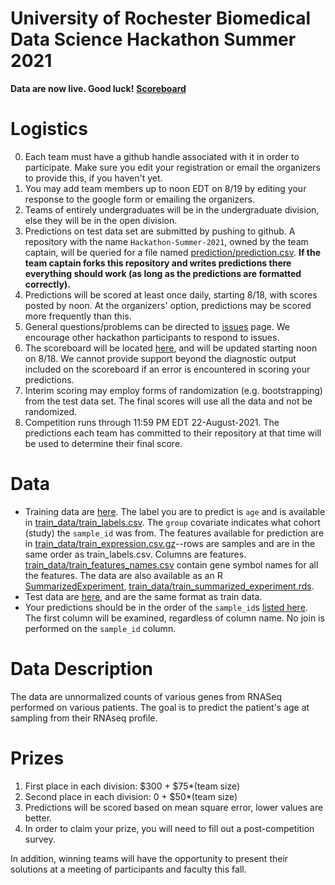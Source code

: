 # University of Rochester Biomedical Data Science Hackathon Summer 2021

**Data are now live.  Good luck!**
[**Scoreboard**](https://rochester-biomedical-ds.github.io/Hackathon-Summer-2021/Leaderboard.html)


# Logistics

<!-- 0.   Registration is open until 5PM Sunday 8/15.  Teams can consist of up to 4 people. Register by using the google form. -->
0.   Each team must have a github handle associated with it in order to participate.  Make sure you edit your registration or email the organizers to provide this, if you haven't yet.
1.   You may add team members up
to noon EDT on 8/19 by editing your response to the google form or emailing the organizers.
2.  Teams of entirely undergraduates will be in the undergraduate
division, else they will be in the open division.
3.  Predictions on test data set are submitted by pushing to
    github.  A repository with the name `Hackathon-Summer-2021`,
    owned by the team captain, will
    be queried for a file named [prediction/prediction.csv](prediction/prediction.csv).  **If the team captain forks this
    repository and writes predictions there everything should work
    (as long as the predictions are formatted correctly).**
2.  Predictions will be scored at least once daily, starting 8/18, with
    scores posted by noon.  At
    the organizers' option, predictions may be scored more frequently
    than this.
2.  General questions/problems can be directed to [issues](https://github.com/Rochester-Biomedical-DS/Hackathon-Summer-2021/issues) page.  We encourage other hackathon participants to respond to issues.
3.  The scoreboard will be located
    [here](https://rochester-biomedical-ds.github.io/Hackathon-Summer-2021/Leaderboard.html), and will be updated starting noon on 8/18.
    We  cannot provide support
    beyond the diagnostic output included on the scoreboard if an error is
    encountered in scoring your predictions.
5.  Interim scoring may employ forms of randomization (e.g. bootstrapping) from the test data set.  The final scores will use all the data and not be randomized.
4.  Competition runs through 11:59 PM EDT 22-August-2021.  The predictions each team has committed to their repository at that time will be used to determine their final score.

# Data

*  Training data are [here](train_data/).  The label you are to predict is `age` and is available in [train_data/train_labels.csv](train_data/train_labels.csv).  The `group` covariate indicates what cohort (study) the `sample_id` was from.  The features available for prediction are in [train_data/train_expression.csv.gz](train_data/train_expression.csv.gz)--rows are samples and are in the same order as train_labels.csv.  Columns are features.   [train_data/train_features_names.csv](train_data/train_features_names.csv) contain gene symbol names for all the features.  The data are also available as an R [SummarizedExperiment](https://bioconductor.org/packages/release/bioc/vignettes/SummarizedExperiment/inst/doc/SummarizedExperiment.html), [train_data/train_summarized_experiment.rds](train_data/train_summarized_experiment.rds).
*  Test data are [here](test_data/), and are the same format as train data.  
*  Your predictions should be in the order of the `sample_id`s [listed here](prediction/prediction.csv).  The first column will be examined, regardless of column name.  No join is performed on the `sample_id` column.

# Data Description

The data are unnormalized counts of various genes from RNASeq performed on various patients.  The goal is to predict the patient's age at sampling from their RNAseq profile.


# Prizes
1.  First place in each division: $300 + $75*(team size)
2.  Second place in each division: 0 + $50*(team size)
1.  Predictions will be scored based on mean square error, lower
values are better.
1.  In order to claim your prize, you will need to fill out a post-competition survey.

In addition, winning teams will have the opportunity to present their solutions at a meeting of participants and faculty this fall.
